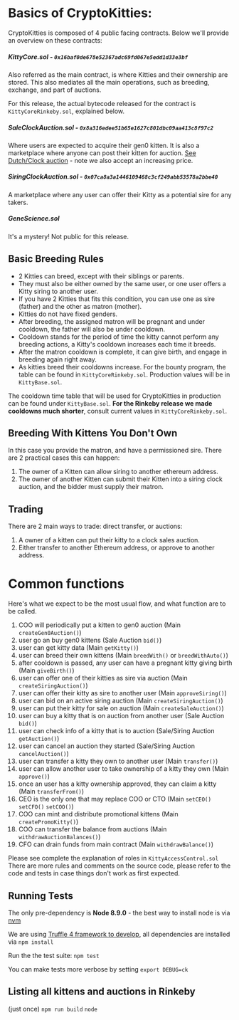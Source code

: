 # Basics of CryptoKitties:

CryptoKitties is composed of 4 public facing contracts. Below we'll provide an overview on these contracts:

##### KittyCore.sol - `0x16baf0de678e52367adc69fd067e5edd1d33e3bf`

Also referred as the main contract, is where Kitties and their ownership are stored.
This also mediates all the main operations, such as breeding, exchange, and part of auctions.

For this release, the actual bytecode released for the contract is `KittyCoreRinkeby.sol`, explained below.

##### SaleClockAuction.sol - `0x8a316edee51b65e1627c801dbc09aa413c8f97c2`

Where users are expected to acquire their gen0 kitten. It is also a marketplace where anyone can post their kitten for auction.
[See Dutch/Clock auction](https://en.wikipedia.org/wiki/Dutch_auction) - note we also accept an increasing price.

##### SiringClockAuction.sol - `0x07ca8a3a1446109468c3cf249abb53578a2bbe40`

A marketplace where any user can offer their Kitty as a potential sire for any takers.

##### GeneScience.sol

It's a mystery! Not public for this release.

## Basic Breeding Rules

- 2 Kitties can breed, except with their siblings or parents.
- They must also be either owned by the same user, or one user offers a Kitty siring to another user.
- If you have 2 Kitties that fits this condition, you can use one as sire (father) and the other as matron (mother).
- Kitties do not have fixed genders.
- After breeding, the assigned matron will be pregnant and under cooldown, the father will also be under cooldown.
- Cooldown stands for the period of time the kitty cannot perform any breeding actions, a Kitty's cooldown increases each time it breeds.
- After the matron cooldown is complete, it can give birth, and engage in breeding again right away.
- As kitties breed their cooldowns increase. For the bounty program, the table can be found in `KittyCoreRinkeby.sol`. Production values will be in `KittyBase.sol`.


The cooldown time table that will be used for CryptoKitties in production can be found under `KittyBase.sol`.
**For the Rinkeby release we made cooldowns much shorter**, consult current values in `KittyCoreRinkeby.sol`.

## Breeding With Kittens You Don't Own

In this case you provide the matron, and have a permissioned sire. There are 2 practical cases this can happen:

1. The owner of a Kitten can allow siring to another ethereum address.
2. The owner of another Kitten can submit their Kitten into a siring clock auction, and the bidder must supply their matron.

## Trading

There are 2 main ways to trade: direct transfer, or auctions:

1. A owner of a kitten can put their kitty to a clock sales auction.
2. Either transfer to another Ethereum address, or approve to another address.

# Common functions

Here's what we expect to be the most usual flow, and what function are to be called.

1. COO will periodically put a kitten to gen0 auction (Main `createGen0Auction()`)
1. user go an buy gen0 kittens (Sale Auction `bid()`)
1. user can get kitty data (Main `getKitty()`)
1. user can breed their own kittens (Main `breedWith()` or `breedWithAuto()`)
1. after cooldown is passed, any user can have a pregnant kitty giving birth (Main `giveBirth()`)
1. user can offer one of their kitties as sire via auction (Main `createSiringAuction()`)
1. user can offer their kitty as sire to another user (Main `approveSiring()`)
1. user can bid on an active siring auction (Main `createSiringAuction()`)
1. user can put their kitty for sale on auction (Main `createSaleAuction()`)
1. user can buy a kitty that is on auction from another user (Sale Auction `bid()`)
1. user can check info of a kitty that is to auction (Sale/Siring Auction `getAuction()`)
1. user can cancel an auction they started (Sale/Siring Auction `cancelAuction()`)
1. user can transfer a kitty they own to another user (Main `transfer()`)
1. user can allow another user to take ownership of a kitty they own (Main `approve()`)
1. once an user has a kitty ownership approved, they can claim a kitty (Main `transferFrom()`)
1. CEO is the only one that may replace COO or CTO (Main `setCEO()` `setCFO()` `setCOO()`)
1. COO can mint and distribute promotional kittens (Main `createPromoKitty()`)
1. COO can transfer the balance from auctions (Main `withdrawAuctionBalances()`)
1. CFO can drain funds from main contract (Main `withdrawBalance()`)

Please see complete the explanation of roles in `KittyAccessControl.sol`
There are more rules and comments on the source code, please refer to the code and tests in case things don't work as first expected.

## Running Tests

The only pre-dependency is **Node 8.9.0** - the best way to install node is via [nvm](https://github.com/creationix/nvm)

We are using [Truffle 4 framework to develop](http://truffleframework.com/docs/), all dependencies are installed via `npm install`

Run the the test suite: `npm test`

You can make tests more verbose by setting `export DEBUG=ck`

## Listing all kittens and auctions in Rinkeby

(just once) `npm run build`
`node `
